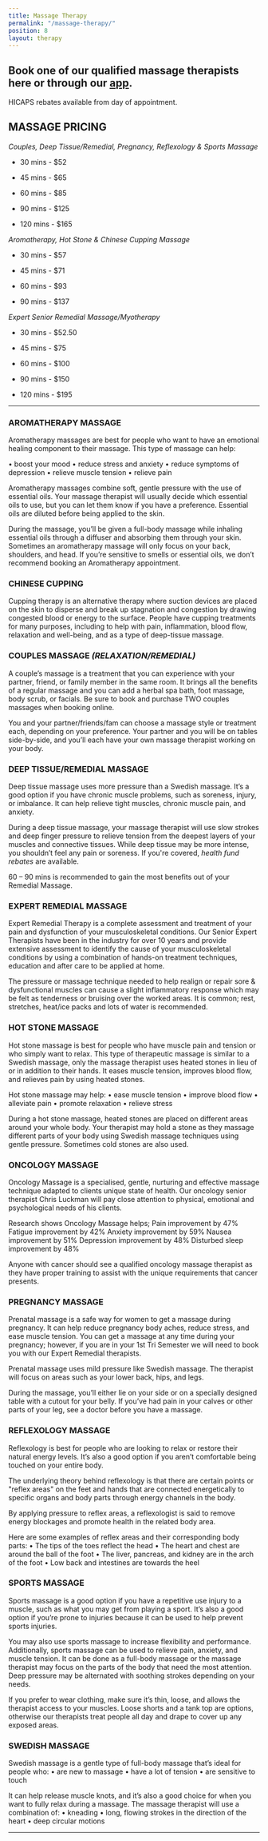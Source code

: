 ```yaml
---
title: Massage Therapy
permalink: "/massage-therapy/"
position: 8
layout: therapy
---
```


## Book one of our qualified massage therapists here or through our [app](https://apps.apple.com/us/app/ipswich-massage-herbal-spa/id1573438798).

HICAPS rebates available from day of appointment.

<div class='container bg-light my-4 p-4'>
<healcode-widget data-type="appointments" data-widget-partner="object" data-widget-id="1f3643748a4" data-widget-version="0"></healcode-widget>
</div>

## MASSAGE PRICING

*Couples, Deep Tissue/Remedial, Pregnancy, Reflexology & Sports Massage*

* 30 mins - $52

* 45 mins - $65

* 60 mins - $85

* 90 mins - $125

* 120 mins - $165

*Aromatherapy, Hot Stone & Chinese Cupping Massage*

* 30 mins - $57

* 45 mins - $71

* 60 mins - $93

* 90 mins - $137

*Expert Senior Remedial Massage/Myotherapy*

* 30 mins - $52.50

* 45 mins - $75

* 60 mins - $100

* 90 mins - $150

* 120 mins - $195

---

### AROMATHERAPY MASSAGE

Aromatherapy massages are best for people who want to have an emotional healing component to their massage. This type of massage can help:


• boost your mood
• reduce stress and anxiety
• reduce symptoms of depression
• relieve muscle tension
• relieve pain

Aromatherapy massages combine soft, gentle pressure with the use of essential oils. Your massage therapist will usually decide which essential oils to use, but you can let them know if you have a preference. Essential oils are diluted before being applied to the skin.

During the massage, you’ll be given a full-body massage while inhaling essential oils through a diffuser and absorbing them through your skin. Sometimes an aromatherapy massage will only focus on your back, shoulders, and head. If you’re sensitive to smells or essential oils, we don’t recommend booking an Aromatherapy appointment.

### CHINESE CUPPING

Cupping therapy is an alternative therapy where suction devices are placed on the skin to disperse and break up stagnation and congestion by drawing congested blood or energy to the surface. People have cupping treatments for many purposes, including to help with pain, inflammation, blood flow, relaxation and well-being, and as a type of deep-tissue massage.

### COUPLES MASSAGE *(RELAXATION/REMEDIAL)*

A couple’s massage is a treatment that you can experience with your partner, friend, or family member in the same room. It brings all the benefits of a regular massage and you can add a herbal spa bath, foot massage, body scrub, or facials. Be sure to book and purchase TWO couples massages when booking online.

You and your partner/friends/fam can choose a massage style or treatment each, depending on your preference. Your partner and you will be on tables side-by-side, and you’ll each have your own massage therapist working on your body.

### DEEP TISSUE/REMEDIAL MASSAGE

Deep tissue massage uses more pressure than a Swedish massage. It’s a good option if you have chronic muscle problems, such as soreness, injury, or imbalance. It can help relieve tight muscles, chronic muscle pain, and anxiety.

During a deep tissue massage, your massage therapist will use slow strokes and deep finger pressure to relieve tension from the deepest layers of your muscles and connective tissues. While deep tissue may be more intense, you shouldn’t feel any pain or soreness. If you're covered, *health fund rebates* are available.

60 – 90 mins is recommended to gain the most benefits out of your Remedial Massage.

### EXPERT REMEDIAL MASSAGE

Expert Remedial Therapy is a complete assessment and treatment of your pain and dysfunction of your musculoskeletal conditions. Our Senior Expert Therapists have been in the industry for over 10 years and provide extensive assessment to identify the cause of your musculoskeletal conditions by using a combination of hands-on treatment techniques, education and after care to be applied at home.

The pressure or massage technique needed to help realign or repair sore & dysfunctional muscles can cause a slight inflammatory response which may be felt as tenderness or bruising over the worked areas. It is common; rest, stretches, heat/ice packs and lots of water is recommended.

### HOT STONE MASSAGE

Hot stone massage is best for people who have muscle pain and tension or who simply want to relax. This type of therapeutic massage is similar to a Swedish massage, only the massage therapist uses heated stones in lieu of or in addition to their hands. It eases muscle tension, improves blood flow, and relieves pain by using heated stones.

Hot stone massage may help:
• ease muscle tension
• improve blood flow
• alleviate pain
• promote relaxation
• relieve stress

During a hot stone massage, heated stones are placed on different areas around your whole body. Your therapist may hold a stone as they massage different parts of your body using Swedish massage techniques using gentle pressure. Sometimes cold stones are also used.

### ONCOLOGY MASSAGE

Oncology Massage is a specialised, gentle, nurturing and effective massage technique adapted to clients unique state of health. Our oncology senior therapist Chris Luckman will pay close attention to physical, emotional and psychological needs of his clients.

Research shows Oncology Massage helps;
Pain improvement by 47%
Fatigue improvement by 42%
Anxiety improvement by 59%
Nausea improvement by 51%
Depression improvement by 48%
Disturbed sleep improvement by 48%

Anyone with cancer should see a qualified oncology massage therapist as they have proper training to assist with the unique requirements that cancer presents.

### PREGNANCY MASSAGE

Prenatal massage is a safe way for women to get a massage during pregnancy. It can help reduce pregnancy body aches, reduce stress, and ease muscle tension. You can get a massage at any time during your pregnancy; however, if you are in your 1st Tri Semester we will need to book you with our Expert Remedial therapists.

Prenatal massage uses mild pressure like Swedish massage. The therapist will focus on areas such as your lower back, hips, and legs.

During the massage, you’ll either lie on your side or on a specially designed table with a cutout for your belly. If you’ve had pain in your calves or other parts of your leg, see a doctor before you have a massage.

### REFLEXOLOGY MASSAGE

Reflexology is best for people who are looking to relax or restore their natural energy levels. It’s also a good option if you aren’t comfortable being touched on your entire body.

The underlying theory behind reflexology is that there are certain points or "reflex areas" on the feet and hands that are connected energetically to specific organs and body parts through energy channels in the body.

By applying pressure to reflex areas, a reflexologist is said to remove energy blockages and promote health in the related body area.

Here are some examples of reflex areas and their corresponding body parts:
• The tips of the toes reflect the head
• The heart and chest are around the ball of the foot
• The liver, pancreas, and kidney are in the arch of the foot
• Low back and intestines are towards the heel

### SPORTS MASSAGE

Sports massage is a good option if you have a repetitive use injury to a muscle, such as what you may get from playing a sport. It’s also a good option if you’re prone to injuries because it can be used to help prevent sports injuries.

You may also use sports massage to increase flexibility and performance. Additionally, sports massage can be used to relieve pain, anxiety, and muscle tension.
It can be done as a full-body massage or the massage therapist may focus on the parts of the body that need the most attention. Deep pressure may be alternated with soothing strokes depending on your needs.

If you prefer to wear clothing, make sure it’s thin, loose, and allows the therapist access to your muscles. Loose shorts and a tank top are options, otherwise our therapists treat people all day and drape to cover up any exposed areas.

### SWEDISH MASSAGE

Swedish massage is a gentle type of full-body massage that’s ideal for people who:
• are new to massage
• have a lot of tension
• are sensitive to touch

It can help release muscle knots, and it’s also a good choice for when you want to fully relax during a massage.
The massage therapist will use a combination of:
• kneading
• long, flowing strokes in the direction of the heart
• deep circular motions

---

<div data-fred-widget-reviews></div>
<script src="https://d1yw3duy3i4qiv.cloudfront.net/js/sdk-v1.js"></script>
<script>
FRED.init({
locationId: "81fed43a-3a7a-4e46-8450-c4863243da74",
perPage: 5,
layout: "list",
background: "ffffff",
title: "Client Reviews",
titleHexColor: "000000",
starHexColor: "A9B89B"
});
</script>